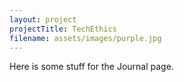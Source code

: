 ```yaml
---
layout: project
projectTitle: TechEthics
filename: assets/images/purple.jpg
---
```


Here is some stuff for the Journal page.
